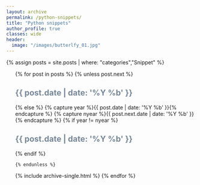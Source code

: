 ```yaml
---
layout: archive
permalink: /python-snippets/
title: "Python snippets"
author_profile: true
classes: wide
header:
  image: "/images/butterlfy_01.jpg"
---
```


{% assign posts = site.posts | where: "categories","Snippet" %}
<ul>
  {% for post in posts %}
    {% unless post.next %}
      <font color="#778899"><h2>{{ post.date | date: '%Y %b' }}</h2></font>
    {% else %}
      {% capture year %}{{ post.date | date: '%Y %b' }}{% endcapture %}
      {% capture nyear %}{{ post.next.date | date: '%Y %b' }}{% endcapture %}
      {% if year != nyear %}
        <font color="#778899"><h2>{{ post.date | date: '%Y %b' }}</h2></font>
      {% endif %}

    {% endunless %}
   {% include archive-single.html %}
  {% endfor %}
</ul>
